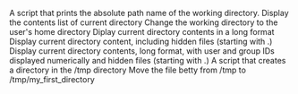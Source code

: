 A script that prints the absolute path name of the working directory.
Display the contents list of current directory
Change the working directory to the user's home directory
Diplay current directory contents in a long format
Display current directory content, including hidden files (starting with .)
Display current directory contents, long format, with user and group IDs displayed numerically and hidden files (starting with .)
A script that creates a directory in the /tmp directory
Move the file betty from /tmp to /tmp/my_first_directory
